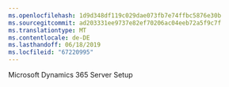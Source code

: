 ```yaml
---
ms.openlocfilehash: 1d9d348df119c029dae073fb7e74ffbc5876e30b
ms.sourcegitcommit: ad203331ee9737e82ef70206ac04eeb72a5f9c7f
ms.translationtype: MT
ms.contentlocale: de-DE
ms.lasthandoff: 06/18/2019
ms.locfileid: "67220995"
---
```

Microsoft Dynamics 365 Server Setup